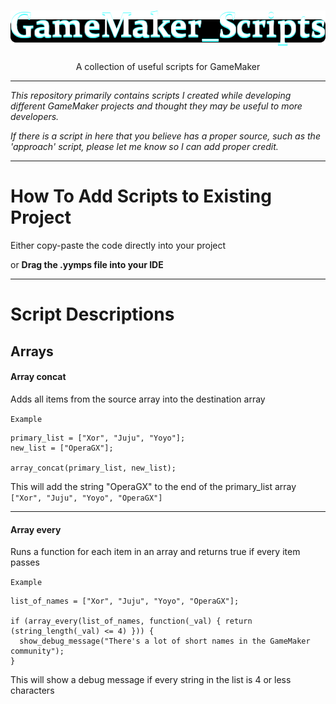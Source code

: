 <h1 align="center"><img src="https://raw.githubusercontent.com/DakotaOberon/GameMaker_Scripts/main/Title.png" alt="Game Maker Scripts"></h1>

<p align="center">A collection of useful scripts for GameMaker</p>

---
*This repository primarily contains scripts I created while developing different GameMaker projects and thought they may be useful to more developers.*

*If there is a script in here that you believe has a proper source, such as the 'approach' script, please let me know so I can add proper credit.*

---
# How To Add Scripts to Existing Project
Either copy-paste the code directly into your project

or **Drag the .yymps file into your IDE**

---
# Script Descriptions
## Arrays
#### Array concat
Adds all items from the source array into the destination array

`Example`
```
primary_list = ["Xor", "Juju", "Yoyo"];
new_list = ["OperaGX"];

array_concat(primary_list, new_list);
```
This will add the string "OperaGX" to the end of the primary_list array
`["Xor", "Juju", "Yoyo", "OperaGX"]`

---
#### Array every
Runs a function for each item in an array and returns true if every item passes

`Example`
```
list_of_names = ["Xor", "Juju", "Yoyo", "OperaGX"];

if (array_every(list_of_names, function(_val) { return (string_length(_val) <= 4) })) {
  show_debug_message("There's a lot of short names in the GameMaker community");
}
```
This will show a debug message if every string in the list is 4 or less characters
